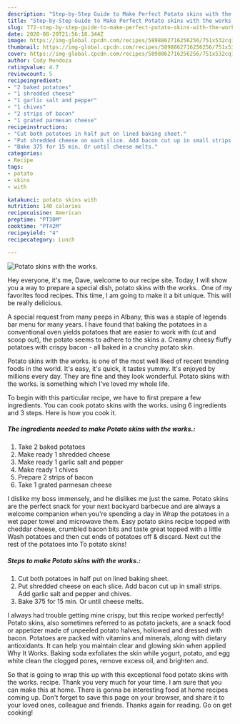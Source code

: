 ```yaml
---
description: "Step-by-Step Guide to Make Perfect Potato skins with the works."
title: "Step-by-Step Guide to Make Perfect Potato skins with the works."
slug: 772-step-by-step-guide-to-make-perfect-potato-skins-with-the-works
date: 2020-08-29T21:56:18.344Z
image: https://img-global.cpcdn.com/recipes/5898862716256256/751x532cq70/potato-skins-with-the-works-recipe-main-photo.jpg
thumbnail: https://img-global.cpcdn.com/recipes/5898862716256256/751x532cq70/potato-skins-with-the-works-recipe-main-photo.jpg
cover: https://img-global.cpcdn.com/recipes/5898862716256256/751x532cq70/potato-skins-with-the-works-recipe-main-photo.jpg
author: Cody Mendoza
ratingvalue: 4.7
reviewcount: 5
recipeingredient:
- "2 baked potatoes"
- "1 shredded cheese"
- "1 garlic salt and pepper"
- "1 chives"
- "2 strips of bacon"
- "1 grated parmesan cheese"
recipeinstructions:
- "Cut both potatoes in half put on lined baking sheet."
- "Put shredded cheese on each slice. Add bacon cut up in small strips. Add garlic salt and pepper and chives."
- "Bake 375 for 15 min. Or until cheese melts."
categories:
- Recipe
tags:
- potato
- skins
- with

katakunci: potato skins with 
nutrition: 140 calories
recipecuisine: American
preptime: "PT30M"
cooktime: "PT42M"
recipeyield: "4"
recipecategory: Lunch

---
```



![Potato skins with the works.](https://img-global.cpcdn.com/recipes/5898862716256256/751x532cq70/potato-skins-with-the-works-recipe-main-photo.jpg)

Hey everyone, it's me, Dave, welcome to our recipe site. Today, I will show you a way to prepare a special dish, potato skins with the works.. One of my favorites food recipes. This time, I am going to make it a bit unique. This will be really delicious.

A special request from many peeps in Albany, this was a staple of legends bar menu for many years. I have found that baking the potatoes in a conventional oven yields potatoes that are easier to work with (cut and scoop out), the potato seems to adhere to the skins a. Creamy cheesy fluffy potatoes with crispy bacon - all baked in a crunchy potato skin.

Potato skins with the works. is one of the most well liked of recent trending foods in the world. It's easy, it's quick, it tastes yummy. It's enjoyed by millions every day. They are fine and they look wonderful. Potato skins with the works. is something which I've loved my whole life.


To begin with this particular recipe, we have to first prepare a few ingredients. You can cook potato skins with the works. using 6 ingredients and 3 steps. Here is how you cook it.

<!--inarticleads1-->

##### The ingredients needed to make Potato skins with the works.:

1. Take 2 baked potatoes
1. Make ready 1 shredded cheese
1. Make ready 1 garlic salt and pepper
1. Make ready 1 chives
1. Prepare 2 strips of bacon
1. Take 1 grated parmesan cheese


I dislike my boss immensely, and he dislikes me just the same. Potato skins are the perfect snack for your next backyard barbecue and are always a welcome companion when you&#39;re spending a day in Wrap the potatoes in a wet paper towel and microwave them. Easy potato skins recipe topped with cheddar cheese, crumbled bacon bits and taste great topped with a little Wash potatoes and then cut ends of potatoes off &amp; discard. Next cut the rest of the potatoes into To potato skins! 

<!--inarticleads2-->

##### Steps to make Potato skins with the works.:

1. Cut both potatoes in half put on lined baking sheet.
1. Put shredded cheese on each slice. Add bacon cut up in small strips. Add garlic salt and pepper and chives.
1. Bake 375 for 15 min. Or until cheese melts.


I always had trouble getting mine crispy, but this recipe worked perfectly! Potato skins, also sometimes referred to as potato jackets, are a snack food or appetizer made of unpeeled potato halves, hollowed and dressed with bacon. Potatoes are packed with vitamins and minerals, along with dietary antioxidants. It can help you maintain clear and glowing skin when applied Why It Works. Baking soda exfoliates the skin while yogurt, potato, and egg white clean the clogged pores, remove excess oil, and brighten and. 

So that is going to wrap this up with this exceptional food potato skins with the works. recipe. Thank you very much for your time. I am sure that you can make this at home. There is gonna be interesting food at home recipes coming up. Don't forget to save this page on your browser, and share it to your loved ones, colleague and friends. Thanks again for reading. Go on get cooking!
